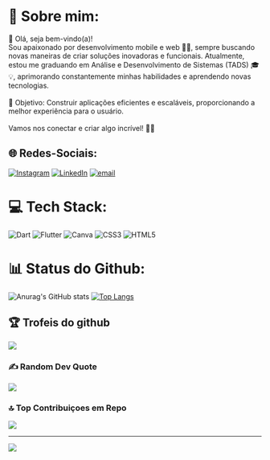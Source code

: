 # 💫 Sobre mim:
 👋 Olá, seja bem-vindo(a)!<br>Sou apaixonado por desenvolvimento mobile e web 🚀📲, sempre buscando novas maneiras de criar soluções inovadoras e funcionais. Atualmente, estou me graduando em Análise e Desenvolvimento de Sistemas (TADS) 🎓💡, aprimorando constantemente minhas habilidades e aprendendo novas tecnologias.<br><br>🎯 Objetivo: Construir aplicações eficientes e escaláveis, proporcionando a melhor experiência para o usuário.<br><br>Vamos nos conectar e criar algo incrível! 🌟✨<br>


## 🌐 Redes-Sociais:
[![Instagram](https://img.shields.io/badge/Instagram-%23E4405F.svg?logo=Instagram&logoColor=white)](https://instagram.com/gui_ccr_) [![LinkedIn](https://img.shields.io/badge/LinkedIn-%230077B5.svg?logo=linkedin&logoColor=white)](https://linkedin.com/in/https://www.linkedin.com/in/guilherme-rodrigues-b78791267/) [![email](https://img.shields.io/badge/Email-D14836?logo=gmail&logoColor=white)](mailto:guilhermerodrigues6484@gmail.com) 

# 💻 Tech Stack:
![Dart](https://img.shields.io/badge/dart-%230175C2.svg?style=flat&logo=dart&logoColor=white) ![Flutter](https://img.shields.io/badge/Flutter-%2302569B.svg?style=flat&logo=Flutter&logoColor=white) ![Canva](https://img.shields.io/badge/Canva-%2300C4CC.svg?style=flat&logo=Canva&logoColor=white) ![CSS3](https://img.shields.io/badge/css3-%231572B6.svg?style=flat&logo=css3&logoColor=white) ![HTML5](https://img.shields.io/badge/html5-%23E34F26.svg?style=flat&logo=html5&logoColor=white)

# 📊 Status do Github:
![Anurag's GitHub stats](https://github-readme-stats.vercel.app/api?username=gui-ccr&show_icons=true&theme=dracula)
[![Top Langs](https://github-readme-stats.vercel.app/api/top-langs/?username=gui-ccr&layout=compact)](https://github.com/gui-ccr/github-readme-stats)

</div>

## 🏆 Trofeis do github
![](https://github-profile-trophy.vercel.app/?username=gui-ccr&theme=default&no-frame=true&no-bg=true&margin-w=4)

### ✍️ Random Dev Quote
![](https://quotes-github-readme.vercel.app/api?type=horizontal&theme=dark)

### 🔝 Top Contribuiçoes em Repo
![](https://github-contributor-stats.vercel.app/api?username=gui-ccr&limit=5&theme=dark&combine_all_yearly_contributions=true)

---
[![](https://visitcount.itsvg.in/api?id=gui-ccr&icon=0&color=1)](https://visitcount.itsvg.in)

<!-- Proudly created with GPRM ( https://gprm.itsvg.in ) -->
